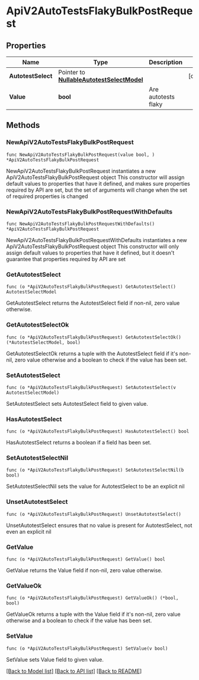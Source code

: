 # ApiV2AutoTestsFlakyBulkPostRequest

## Properties

Name | Type | Description | Notes
------------ | ------------- | ------------- | -------------
**AutotestSelect** | Pointer to [**NullableAutotestSelectModel**](AutotestSelectModel.md) |  | [optional] 
**Value** | **bool** | Are autotests flaky | 

## Methods

### NewApiV2AutoTestsFlakyBulkPostRequest

`func NewApiV2AutoTestsFlakyBulkPostRequest(value bool, ) *ApiV2AutoTestsFlakyBulkPostRequest`

NewApiV2AutoTestsFlakyBulkPostRequest instantiates a new ApiV2AutoTestsFlakyBulkPostRequest object
This constructor will assign default values to properties that have it defined,
and makes sure properties required by API are set, but the set of arguments
will change when the set of required properties is changed

### NewApiV2AutoTestsFlakyBulkPostRequestWithDefaults

`func NewApiV2AutoTestsFlakyBulkPostRequestWithDefaults() *ApiV2AutoTestsFlakyBulkPostRequest`

NewApiV2AutoTestsFlakyBulkPostRequestWithDefaults instantiates a new ApiV2AutoTestsFlakyBulkPostRequest object
This constructor will only assign default values to properties that have it defined,
but it doesn't guarantee that properties required by API are set

### GetAutotestSelect

`func (o *ApiV2AutoTestsFlakyBulkPostRequest) GetAutotestSelect() AutotestSelectModel`

GetAutotestSelect returns the AutotestSelect field if non-nil, zero value otherwise.

### GetAutotestSelectOk

`func (o *ApiV2AutoTestsFlakyBulkPostRequest) GetAutotestSelectOk() (*AutotestSelectModel, bool)`

GetAutotestSelectOk returns a tuple with the AutotestSelect field if it's non-nil, zero value otherwise
and a boolean to check if the value has been set.

### SetAutotestSelect

`func (o *ApiV2AutoTestsFlakyBulkPostRequest) SetAutotestSelect(v AutotestSelectModel)`

SetAutotestSelect sets AutotestSelect field to given value.

### HasAutotestSelect

`func (o *ApiV2AutoTestsFlakyBulkPostRequest) HasAutotestSelect() bool`

HasAutotestSelect returns a boolean if a field has been set.

### SetAutotestSelectNil

`func (o *ApiV2AutoTestsFlakyBulkPostRequest) SetAutotestSelectNil(b bool)`

 SetAutotestSelectNil sets the value for AutotestSelect to be an explicit nil

### UnsetAutotestSelect
`func (o *ApiV2AutoTestsFlakyBulkPostRequest) UnsetAutotestSelect()`

UnsetAutotestSelect ensures that no value is present for AutotestSelect, not even an explicit nil
### GetValue

`func (o *ApiV2AutoTestsFlakyBulkPostRequest) GetValue() bool`

GetValue returns the Value field if non-nil, zero value otherwise.

### GetValueOk

`func (o *ApiV2AutoTestsFlakyBulkPostRequest) GetValueOk() (*bool, bool)`

GetValueOk returns a tuple with the Value field if it's non-nil, zero value otherwise
and a boolean to check if the value has been set.

### SetValue

`func (o *ApiV2AutoTestsFlakyBulkPostRequest) SetValue(v bool)`

SetValue sets Value field to given value.



[[Back to Model list]](../README.md#documentation-for-models) [[Back to API list]](../README.md#documentation-for-api-endpoints) [[Back to README]](../README.md)


